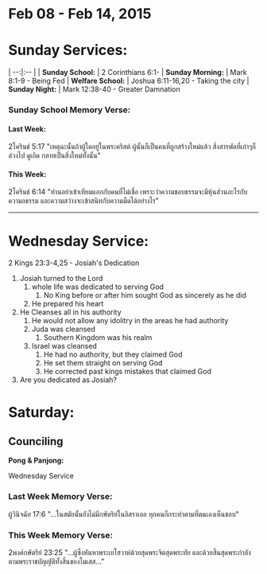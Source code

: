 # Feb 08 - Feb 14, 2015
# Sunday Services:

| --:|:-- |
| **Sunday School:**  |	2 Corinthians 6:1-
| **Sunday Morning:** |	Mark 8:1-9 - Being Fed
| **Welfare School:** |	Joshua 6:11-16,20 - Taking the city
| **Sunday Night:**   | Mark 12:38-40 - Greater Damnation

### Sunday School Memory Verse:
#### Last Week: 
2โครินธ์ 5:17 "เหตุฉะนั้นถ้าผู้ใดอยู่ในพระคริสต์ ผู้นั้นก็เป็นคนที่ถูกสร้างใหม่แล้ว สิ่งสารพัดที่เก่าๆก็ล่วงไป ดูเถิด กลายเป็นสิ่งใหม่ทั้งนั้น"

#### This Week:
2โครินธ์ 6:14 "ท่านอย่าเข้าเทียมแอกกับคนที่ไม่เชื่อ เพราะว่าความชอบธรรมจะมีหุ้นส่วนอะไรกับความอธรรม และความสว่างจะเข้าสนิทกับความมืดได้อย่างไร"

---
# Wednesday Service:
2 Kings 23:3-4,25 - Josiah's Dedication

1. Josiah turned to the Lord
	1. whole life was dedicated to serving God
		1. No King before or after him sought God as sincerely as he did
	2. He prepared his heart
2. He Cleanses all in his authority
	1. He would not allow any idolitry in the areas he had authority
	2. Juda was cleansed
		1. Southern Kingdom was his realm
	3. Israel was cleansed
		1. He had no authority, but they claimed God
		2. He set them straight on serving God
		3. He corrected past kings mistakes that claimed God
3. Are you dedicated as Josiah?


# Saturday:

## Counciling

**Pong & Panjong:**

Wednesday Service

### Last Week Memory Verse:
ผู้วินิจฉัย 17:6 "...ในสมัยนั้นยังไม่มีกษัตริย์ในอิสราเอล ทุกคนก็กระทำตามที่ตนเองเห็นชอบ"

### This Week Memory Verse:
2พงศ์กษัตริย์ 23:25 "...ผู้ซึ่งหันหาพระเยโฮวาห์ด้วยสุดพระจิตสุดพระทัย และด้วยสิ้นสุดพระกำลัง ตามพระราชบัญญัติทั้งสิ้นของโมเสส..."